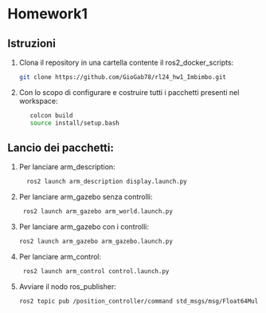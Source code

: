 # Homework1

## Istruzioni 
1. Clona il repository in una cartella contente il ros2_docker_scripts:
   ```bash
   git clone https://github.com/GioGab78/rl24_hw1_Imbimbo.git

2. Con lo scopo di configurare e costruire tutti i pacchetti presenti nel workspace:
   ```bash
      colcon build
      source install/setup.bash

## Lancio dei pacchetti:
1. Per lanciare arm_description:
   
   ```bash
     ros2 launch arm_description display.launch.py

2. Per lanciare arm_gazebo senza controlli:

     ```bash
      ros2 launch arm_gazebo arm_world.launch.py

3. Per lanciare arm_gazebo con i controlli:
   
      ```bash
      ros2 launch arm_gazebo arm_gazebo.launch.py

4. Per lanciare arm_control:

     ```bash
      ros2 launch arm_control control.launch.py

5. Avviare il nodo ros_publisher:
   
      ```bash
      ros2 topic pub /position_controller/command std_msgs/msg/Float64MultiArray "{data: [0.0, 0.0, 0.0, 0.0]}"
                 
